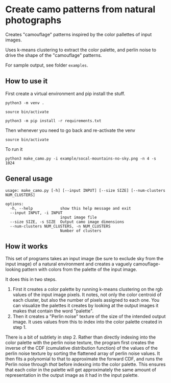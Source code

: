 Create camo patterns from natural photographs
======================

Creates "camouflage" patterns inspired by the color pallettes of input images.

Uses k-means clustering to extract the color palette, and perlin noise to drive the shape of the "camouflage" patterns.

For sample output, see folder `examples`.

How to use it
---------------

First create a virtual environment and pip install the stuff.

`python3 -m venv .`

`source bin/activate`

`python3 -m pip install -r requirements.txt`

Then whenever you need to go back and re-activate the venv

`source bin/activate`

To run it

`python3 make_camo.py -i example/socal-mountains-no-sky.png -n 4 -s 1024`

General usage
-------------


    usage: make_camo.py [-h] [--input INPUT] [--size SIZE] [--num-clusters NUM_CLUSTERS]
    
    options:
      -h, --help            show this help message and exit
      --input INPUT, -i INPUT
                            input image file
      --size SIZE, -s SIZE  Output camo image dimensions
      --num-clusters NUM_CLUSTERS, -n NUM_CLUSTERS
                            Number of clusters


How it works
------------

This set of programs takes an input image (be sure to exclude sky from the input image) of a natural environment and creates a vaguely camouflage-looking pattern with colors from the palette of the input image.

It does this in two steps.

1. First it creates a color palette by running k-means clustering on the rgb values of the input image pixels. It notes, not only the color centroid of each cluster, but also the number of pixels assigned to each one. You can visualize the palettes it creates by looking at the output images it makes that contain the word "palette".
2. Then it creates a "Perlin noise" texture of the size of the intended output image. It uses values from this to index into the color palette created in step 1.

There is a bit of subtlety in step 2.  Rather than directly indexing into the color palette with the perlin noise texture, the program first creates the inverse of the CDF (cumulative distribution function) of the values of the perlin noise texture by sorting the flattened array of perlin noise values. It then fits a polynomial to that to approximate the forward CDF, and runs the Perlin noise through *that* before indexing into the color palette.  This ensures that each color in the palette will get approximately the same amount of representation in the output image as it had in the input palette.
